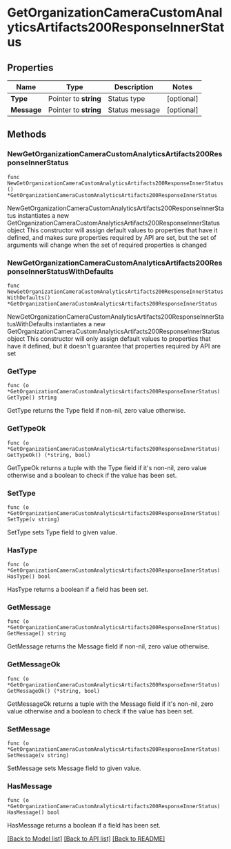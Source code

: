 # GetOrganizationCameraCustomAnalyticsArtifacts200ResponseInnerStatus

## Properties

Name | Type | Description | Notes
------------ | ------------- | ------------- | -------------
**Type** | Pointer to **string** | Status type | [optional] 
**Message** | Pointer to **string** | Status message | [optional] 

## Methods

### NewGetOrganizationCameraCustomAnalyticsArtifacts200ResponseInnerStatus

`func NewGetOrganizationCameraCustomAnalyticsArtifacts200ResponseInnerStatus() *GetOrganizationCameraCustomAnalyticsArtifacts200ResponseInnerStatus`

NewGetOrganizationCameraCustomAnalyticsArtifacts200ResponseInnerStatus instantiates a new GetOrganizationCameraCustomAnalyticsArtifacts200ResponseInnerStatus object
This constructor will assign default values to properties that have it defined,
and makes sure properties required by API are set, but the set of arguments
will change when the set of required properties is changed

### NewGetOrganizationCameraCustomAnalyticsArtifacts200ResponseInnerStatusWithDefaults

`func NewGetOrganizationCameraCustomAnalyticsArtifacts200ResponseInnerStatusWithDefaults() *GetOrganizationCameraCustomAnalyticsArtifacts200ResponseInnerStatus`

NewGetOrganizationCameraCustomAnalyticsArtifacts200ResponseInnerStatusWithDefaults instantiates a new GetOrganizationCameraCustomAnalyticsArtifacts200ResponseInnerStatus object
This constructor will only assign default values to properties that have it defined,
but it doesn't guarantee that properties required by API are set

### GetType

`func (o *GetOrganizationCameraCustomAnalyticsArtifacts200ResponseInnerStatus) GetType() string`

GetType returns the Type field if non-nil, zero value otherwise.

### GetTypeOk

`func (o *GetOrganizationCameraCustomAnalyticsArtifacts200ResponseInnerStatus) GetTypeOk() (*string, bool)`

GetTypeOk returns a tuple with the Type field if it's non-nil, zero value otherwise
and a boolean to check if the value has been set.

### SetType

`func (o *GetOrganizationCameraCustomAnalyticsArtifacts200ResponseInnerStatus) SetType(v string)`

SetType sets Type field to given value.

### HasType

`func (o *GetOrganizationCameraCustomAnalyticsArtifacts200ResponseInnerStatus) HasType() bool`

HasType returns a boolean if a field has been set.

### GetMessage

`func (o *GetOrganizationCameraCustomAnalyticsArtifacts200ResponseInnerStatus) GetMessage() string`

GetMessage returns the Message field if non-nil, zero value otherwise.

### GetMessageOk

`func (o *GetOrganizationCameraCustomAnalyticsArtifacts200ResponseInnerStatus) GetMessageOk() (*string, bool)`

GetMessageOk returns a tuple with the Message field if it's non-nil, zero value otherwise
and a boolean to check if the value has been set.

### SetMessage

`func (o *GetOrganizationCameraCustomAnalyticsArtifacts200ResponseInnerStatus) SetMessage(v string)`

SetMessage sets Message field to given value.

### HasMessage

`func (o *GetOrganizationCameraCustomAnalyticsArtifacts200ResponseInnerStatus) HasMessage() bool`

HasMessage returns a boolean if a field has been set.


[[Back to Model list]](../README.md#documentation-for-models) [[Back to API list]](../README.md#documentation-for-api-endpoints) [[Back to README]](../README.md)


